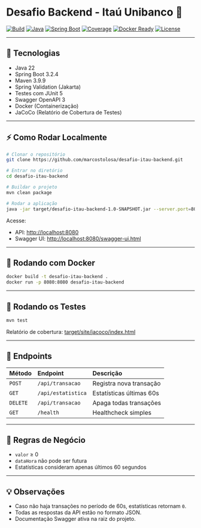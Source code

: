 # Desafio Backend - Itaú Unibanco 🚀

[![Build](https://img.shields.io/badge/build-passing-brightgreen)](https://maven.apache.org/)
[![Java](https://img.shields.io/badge/Java-22-blue.svg)](https://adoptium.net/)
[![Spring Boot](https://img.shields.io/badge/Spring%20Boot-3.2.4-brightgreen)](https://spring.io/projects/spring-boot)
[![Coverage](https://img.shields.io/badge/Coverage-90%25-blueviolet)](target/site/jacoco/index.html)
[![Docker Ready](https://img.shields.io/badge/Docker-Ready-blue)](https://www.docker.com/)
[![License](https://img.shields.io/badge/license-MIT-lightgrey.svg)](LICENSE)

---

## 🚀 Tecnologias

- Java 22
- Spring Boot 3.2.4
- Maven 3.9.9
- Spring Validation (Jakarta)
- Testes com JUnit 5
- Swagger OpenAPI 3
- Docker (Containerização)
- JaCoCo (Relatório de Cobertura de Testes)

---

## ⚡ Como Rodar Localmente

```bash
# Clonar o repositório
git clone https://github.com/marcostolosa/desafio-itau-backend.git

# Entrar no diretório
cd desafio-itau-backend

# Buildar o projeto
mvn clean package

# Rodar a aplicação
java -jar target/desafio-itau-backend-1.0-SNAPSHOT.jar --server.port=8080
```

Acesse:
- API: [http://localhost:8080](http://localhost:8080)
- Swagger UI: [http://localhost:8080/swagger-ui.html](http://localhost:8080/swagger-ui.html)

---

## 🐳 Rodando com Docker

```bash
docker build -t desafio-itau-backend .
docker run -p 8080:8080 desafio-itau-backend
```

---

## 🧪 Rodando os Testes

```bash
mvn test
```

Relatório de cobertura: [target/site/jacoco/index.html](target/site/jacoco/index.html)

---

## 📁 Endpoints

| Método | Endpoint | Descrição |
|:---|:---|:---|
| `POST` | `/api/transacao` | Registra nova transação |
| `GET` | `/api/estatistica` | Estatísticas últimas 60s |
| `DELETE` | `/api/transacao` | Apaga todas transações |
| `GET` | `/health` | Healthcheck simples |

---

## 📄 Regras de Negócio

- `valor` ≥ 0
- `dataHora` não pode ser futura
- Estatísticas consideram apenas últimos 60 segundos

---

## 💡 Observações

- Caso não haja transações no período de 60s, estatísticas retornam `0`.
- Todas as respostas da API estão no formato JSON.
- Documentação Swagger ativa na raiz do projeto.
